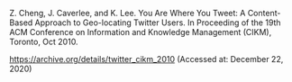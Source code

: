 Z. Cheng, J. Caverlee, and K. Lee. You Are Where You Tweet: A Content-Based Approach to Geo-locating Twitter Users. In Proceeding of the 19th ACM Conference on Information and Knowledge Management (CIKM), Toronto, Oct 2010.

https://archive.org/details/twitter_cikm_2010 (Accessed at: December 22, 2020)